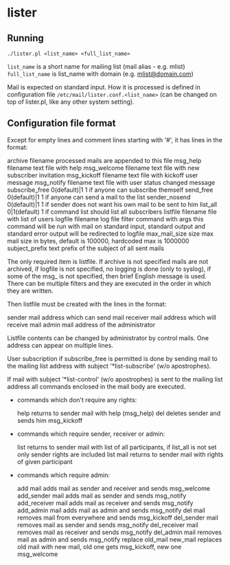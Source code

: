 # lister

## Running

`./lister.pl <list_name> <full_list_name>`

`list_name` is a short name for mailing list (mail alias - e.g. mlist)
`full_list_name` is list_name with domain (e.g. mlist@domain.com)

Mail is expected on standard input. How it is processed is defined in
configuration file `/etc/mail/lister.conf.<list_name>` (can be changed on top
of lister.pl, like any other system setting).

## Configuration file format

Except for empty lines and comment lines starting with '#', it has lines in
the format:

archive filename
    processed mails are appended to this file
msg_help filename
    text file with help
msg_welcome filename
    text file with new subscriber invitation
msg_kickoff filename
    text file with kickoff user message
msg_notify filename
    text file with user status changed message
subscribe_free 0(default)|1
    1 if anyone can subscribe themself
send_free 0(default)|1
    1 if anyone can send a mail to the list
sender_nosend 0(default)|1
    1 if sender does not want his own mail to be sent to him
list_all 0|1(default)
    1 if command list should list all subscribers
listfile filename
    file with list of users
logfile filename
    log file
filter command with args
    this command will be run with mail on standard input, standard output
    and standard error output will be redirected to logfile
max_mail_size size
    max mail size in bytes, default is 100000, hardcoded max is 1000000
subject_prefix text
    prefix of the subject of all sent mails

The only required item is listfile. If archive is not specified mails are
not archived, if logfile is not specified, no logging is done (only to
syslog), if some of the msg_ is not specified, then brief English message is
used. There can be multiple filters and they are executed in the order in
which they are written.

Then listfile must be created with the lines in the format:

sender mail
    address which can send mail
receiver mail
    address which will receive mail
admin mail
    address of the administrator

Listfile contents can be changed by administrator by control mails. One
address can appear on multiple lines.

User subscription if subscribe_free is permitted is done by sending mail to
the mailing list address with subject '*list-subscribe' (w/o apostrophes).

If mail with subject '*list-control' (w/o apostrophes) is sent to the
mailing list address all commands enclosed in the mail body are executed.

- commands which don't require any rights:

  help
      returns to sender mail with help (msg_help) 
  del
      deletes sender and sends him msg_kickoff 

- commands which require sender, receiver or admin:

  list
      returns to sender mail with list of all participants, if list_all is
      not set only sender rights are included
  list mail
      returns to sender mail with rights of given participant

- commands which require admin:

  add mail
      adds mail as sender and receiver and sends msg_welcome 
  add_sender mail
      adds mail as sender and sends msg_notify 
  add_receiver mail
      adds mail as receiver and sends msg_notify 
  add_admin mail
      adds mail as admin and sends msg_notify 
  del mail
      removes mail from everywhere and sends msg_kickoff 
  del_sender mail
      removes mail as sender and sends msg_notify 
  del_receiver mail
      removes mail as receiver and sends msg_notify 
  del_admin mail
      removes mail as admin and sends msg_notify 
  replace old_mail new_mail
      replaces old mail with new mail, old one gets msg_kickoff, new one
      msg_welcome
